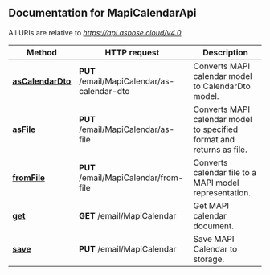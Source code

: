 ## Documentation for MapiCalendarApi

All URIs are relative to *https://api.aspose.cloud/v4.0*

Method | HTTP request | Description
------ | ------------ | -----------
[**asCalendarDto**](MapiCalendarApi.md#asCalendarDto) | **PUT** /email/MapiCalendar/as-calendar-dto | Converts MAPI calendar model to CalendarDto model.             
[**asFile**](MapiCalendarApi.md#asFile) | **PUT** /email/MapiCalendar/as-file | Converts MAPI calendar model to specified format and returns as file.             
[**fromFile**](MapiCalendarApi.md#fromFile) | **PUT** /email/MapiCalendar/from-file | Converts calendar file to a MAPI model representation.             
[**get**](MapiCalendarApi.md#get) | **GET** /email/MapiCalendar | Get MAPI calendar document.             
[**save**](MapiCalendarApi.md#save) | **PUT** /email/MapiCalendar | Save MAPI Calendar to storage.             
